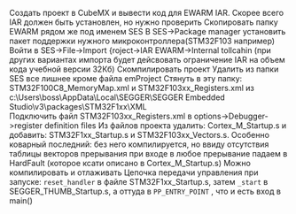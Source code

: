 Создать проект в CubeMX и вывести код для EWARM IAR. Скорее всего IAR должен быть установлен, но нужно проверить
Скопировать папку EWARM рядом же под именем SES
В SES->Package manager установить пакет поддержки нужного микроконтроллера(STM32F103 например)
Войти в SES->File->Import {roject->IAR EWARM->Internal tollcahin (при других вариантах импорта будет дейсвовать ограничение IAR на объем кода учебной версии 32Кб)
Скомпилировать проект
Удалить из папки SES все лишнее кроме файла emProject
Стянуть в эту папку: STM32F100C8_MemoryMap.xml и STM32F103xx_Registers.xml из c:\Users\boss\AppData\Local\SEGGER\SEGGER Embedded Studio\v3\packages\STM32F1xx\XML\
Подключить файл STM32F103xx_Registers.xml в options->Debugger->register definition files
Из файлов проекта удалить: Cortex_M_Startup.s и добавить: STM32F1xx_Startup.s и STM32F103xx_Vectors.s. Особенно коварный последний: без него компилируется, но ввиду отсутствия таблицы векторов прерывания при входе в любое прерывание падаем в HardFault (которое ксати описано в Cortex_M_Startup.s)
Можно компилировать и отлаживать 
Цепочка передачи управления при запуске: ```reset_handler``` в файле STM32F1xx_Startup.s, затем ```_start``` в SEGGER_THUMB_Startup.s, а оттуда в ```PP_ENTRY_POINT``` , что и есть вход в main()